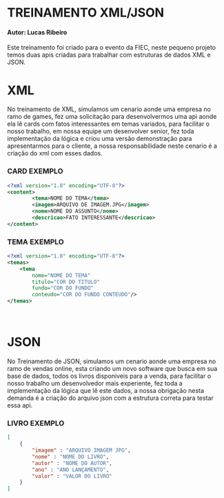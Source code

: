 # TREINAMENTO XML/JSON
#### Autor: Lucas Ribeiro

Este treinamento foi criado para o evento da FIEC, neste pequeno projeto temos duas apis criadas para trabalhar com estruturas de dados XML e JSON.

# XML

No treinamento de XML, simulamos um cenario aonde uma empresa no ramo de games, fez uma solicitação para desenvolvermos uma api aonde ela lê cards com fatos interessantes em temas variados, para facilitar o nosso trabalho, em nossa equipe um desenvolver senior, fez toda implementação da lógica e criou uma versão demonstração para apresentarmos para o cliente, a nossa responsabilidade neste cenario é a criação do xml com esses dados.


### CARD EXEMPLO
```XML
<?xml version="1.0" encoding="UTF-8"?>
<content>
        <tema>NOME DO TEMA</tema>
        <imagem>ARQUIVO DE IMAGEM.JPG</imagem>
        <nome>NOME DO ASSUNTO</nome>
        <descricao>FATO INTERESSANTE</descricao>
</content>
```

### TEMA EXEMPLO
```XML
<?xml version="1.0" encoding="UTF-8"?>
<temas>
    <tema
        nome="NOME DO TEMA"
        titulo="COR DO TITULO"
        fundo="COR DO FUNDO"
        conteudo="COR DO FUNDO CONTÉUDO"/>
</temas>
```
<br>

# JSON

No Treinamento de JSON, simulamos um cenario aonde uma empresa no ramo de vendas online, esta criando um novo software que busca em sua base de dados, todos os livros disponiveis para a venda, para facilitar o nosso trabalho um desenvolvedor mais experiente, fez toda a implementação da lógica que lê este dados, a nossa obrigação nesta demanda é a criação do arquivo json com a estrutura correta para testar essa api.

### LIVRO EXEMPLO
```JSON
[
    {
        "imagem" : "ARQUIVO IMAGEM JPG",
        "nome" : "NOME DO LIVRO",
        "autor" : "NOME DO AUTOR",
        "ano" : "ANO LANÇAMENTO",
        "valor" : "VALOR DO LIVRO"
    }
]
```
